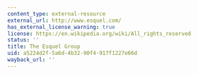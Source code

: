 ```yaml
---
content_type: external-resource
external_url: http://www.esquel.com/
has_external_license_warning: true
license: https://en.wikipedia.org/wiki/All_rights_reserved
status: ''
title: The Esquel Group
uid: a5224d2f-5a6d-4b32-90f4-917f1227e66d
wayback_url: ''
---
```

